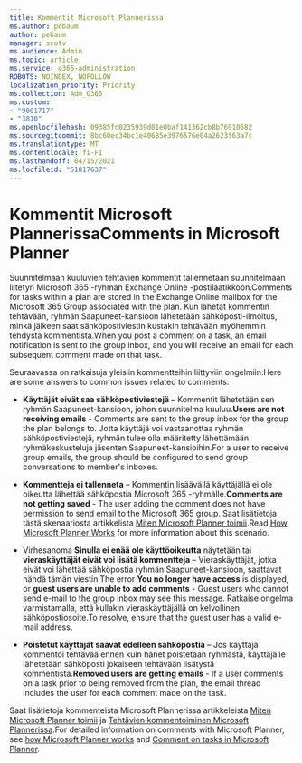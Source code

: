 ```yaml
---
title: Kommentit Microsoft Plannerissa
ms.author: pebaum
author: pebaum
manager: scotv
ms.audience: Admin
ms.topic: article
ms.service: o365-administration
ROBOTS: NOINDEX, NOFOLLOW
localization_priority: Priority
ms.collection: Adm_O365
ms.custom:
- "9001717"
- "3810"
ms.openlocfilehash: 09385fd0235939d01e0baf141362cb8b76910682
ms.sourcegitcommit: 8bc60ec34bc1e40685e3976576e04a2623f63a7c
ms.translationtype: MT
ms.contentlocale: fi-FI
ms.lasthandoff: 04/15/2021
ms.locfileid: "51817637"
---
```

# <a name="comments-in-microsoft-planner"></a><span data-ttu-id="35201-102">Kommentit Microsoft Plannerissa</span><span class="sxs-lookup"><span data-stu-id="35201-102">Comments in Microsoft Planner</span></span>

<span data-ttu-id="35201-103">Suunnitelmaan kuuluvien tehtävien kommentit tallennetaan suunnitelmaan liitetyn Microsoft 365 -ryhmän Exchange Online -postilaatikkoon.</span><span class="sxs-lookup"><span data-stu-id="35201-103">Comments for tasks within a plan are stored in the Exchange Online mailbox for the Microsoft 365 Group associated with the plan.</span></span>  <span data-ttu-id="35201-104">Kun lähetät kommentin tehtävään, ryhmän Saapuneet-kansioon lähetetään sähköposti-ilmoitus, minkä jälkeen saat sähköpostiviestin kustakin tehtävään myöhemmin tehdystä kommentista.</span><span class="sxs-lookup"><span data-stu-id="35201-104">When you post a comment on a task, an email notification is sent to the group inbox, and you will receive an email for each subsequent comment made on that task.</span></span>

<span data-ttu-id="35201-105">Seuraavassa on ratkaisuja yleisiin kommentteihin liittyviin ongelmiin:</span><span class="sxs-lookup"><span data-stu-id="35201-105">Here are some answers to common issues related to comments:</span></span>

- <span data-ttu-id="35201-106">**Käyttäjät eivät saa sähköpostiviestejä** – Kommentit lähetetään sen ryhmän Saapuneet-kansioon, johon suunnitelma kuuluu.</span><span class="sxs-lookup"><span data-stu-id="35201-106">**Users are not receiving emails** - Comments are sent to the group inbox for the group the plan belongs to.</span></span> <span data-ttu-id="35201-107">Jotta käyttäjä voi vastaanottaa ryhmän sähköpostiviestejä, ryhmän tulee olla määritetty lähettämään ryhmäkeskusteluja jäsenten Saapuneet-kansioihin.</span><span class="sxs-lookup"><span data-stu-id="35201-107">For a user to receive group emails, the group should be configured to send group conversations to member's inboxes.</span></span>

- <span data-ttu-id="35201-108">**Kommentteja ei tallenneta** – Kommentin lisäävällä käyttäjällä ei ole oikeutta lähettää sähköpostia Microsoft 365 -ryhmälle.</span><span class="sxs-lookup"><span data-stu-id="35201-108">**Comments are not getting saved** -  The user adding the comment does not have permission to send email to the Microsoft 365 group.</span></span> <span data-ttu-id="35201-109">Saat lisätietoja tästä skenaariosta artikkelista [Miten Microsoft Planner toimii](https://techcommunity.microsoft.com/t5/planner-blog/how-microsoft-planner-works/ba-p/1214736).</span><span class="sxs-lookup"><span data-stu-id="35201-109">Read [How Microsoft Planner Works](https://techcommunity.microsoft.com/t5/planner-blog/how-microsoft-planner-works/ba-p/1214736) for more information about this scenario.</span></span>

- <span data-ttu-id="35201-110">Virhesanoma **Sinulla ei enää ole käyttöoikeutta** näytetään tai **vieraskäyttäjät eivät voi lisätä kommentteja** – Vieraskäyttäjät, jotka eivät voi lähettää sähköpostia ryhmän Saapuneet-kansioon, saattavat nähdä tämän viestin.</span><span class="sxs-lookup"><span data-stu-id="35201-110">The error **You no longer have access** is displayed, or **guest users are unable to add comments** - Guest users who cannot send e-mail to the group inbox may see this message.</span></span> <span data-ttu-id="35201-111">Ratkaise ongelma varmistamalla, että kullakin vieraskäyttäjällä on kelvollinen sähköpostiosoite.</span><span class="sxs-lookup"><span data-stu-id="35201-111">To resolve, ensure that the guest user has a valid e-mail address.</span></span>

- <span data-ttu-id="35201-112">**Poistetut käyttäjät saavat edelleen sähköpostia** – Jos käyttäjä kommentoi tehtävää ennen kuin hänet poistetaan ryhmästä, käyttäjälle lähetetään sähköposti jokaiseen tehtävään lisätystä kommentista.</span><span class="sxs-lookup"><span data-stu-id="35201-112">**Removed users are getting emails** -  If a user comments on a task prior to being removed from the plan, the email thread includes the user for each comment made on the task.</span></span>

<span data-ttu-id="35201-113">Saat lisätietoja kommenteista Microsoft Plannerissa artikkeleista [Miten Microsoft Planner toimii](https://techcommunity.microsoft.com/t5/planner-blog/how-microsoft-planner-works/ba-p/1214736) ja [Tehtävien kommentoiminen Microsoft Plannerissa](https://support.microsoft.com/office/fd4aedde-7785-4cd0-96ee-122fbc9140e1).</span><span class="sxs-lookup"><span data-stu-id="35201-113">For detailed information on comments with Microsoft Planner, see [how Microsoft Planner works](https://techcommunity.microsoft.com/t5/planner-blog/how-microsoft-planner-works/ba-p/1214736) and [Comment on tasks in Microsoft Planner](https://support.microsoft.com/office/fd4aedde-7785-4cd0-96ee-122fbc9140e1).</span></span>
